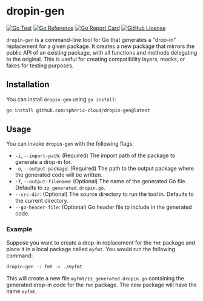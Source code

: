 # dropin-gen

[![Go Test](https://github.com/spheric-cloud/dropin-gen/actions/workflows/go-test.yml/badge.svg)](https://github.com/spheric-cloud/dropin-gen/actions/workflows/go-test.yml)
[![Go Reference](https://pkg.go.dev/badge/spheric.cloud/dropin-gen.svg)](https://pkg.go.dev/spheric.cloud/dropin-gen)
[![Go Report Card](https://goreportcard.com/badge/spheric.cloud/dropin-gen)](https://goreportcard.com/report/spheric.cloud/dropin-gen)
[![GitHub License](https://img.shields.io/static/v1?label=License&message=Apache-2.0&color=blue)](LICENSE)

`dropin-gen` is a command-line tool for Go that generates a "drop-in" replacement for a given package. It creates a new package that mirrors the public API of an existing package, with all functions and methods delegating to the original. This is useful for creating compatibility layers, mocks, or fakes for testing purposes.

## Installation

You can install `dropin-gen` using `go install`:

```sh
go install github.com/spheric-cloud/dropin-gen@latest
```

## Usage

You can invoke `dropin-gen` with the following flags:

- `-i`, `--import-path`: (Required) The import path of the package to generate a drop-in for.
- `-o`, `--output-package`: (Required) The path to the output package where the generated code will be written.
- `-f`, `--output-filename`: (Optional) The name of the generated Go file. Defaults to `zz_generated.dropin.go`.
- `--src-dir`: (Optional) The source directory to run the tool in. Defaults to the current directory.
- `--go-header-file`: (Optional) Go header file to include in the generated code.

### Example

Suppose you want to create a drop-in replacement for the `fmt` package and place it in a local package called `myfmt`. You would run the following command:

```sh
dropin-gen -i fmt -o ./myfmt
```

This will create a new file `myfmt/zz_generated.dropin.go` containing the generated drop-in code for the `fmt` package. The new package will have the name `myfmt`.
